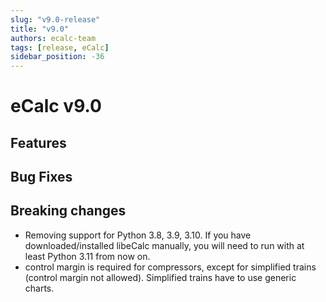 ```yaml
---
slug: "v9.0-release"
title: "v9.0"
authors: ecalc-team
tags: [release, eCalc]
sidebar_position: -36
---
```


# eCalc v9.0

## Features

## Bug Fixes

## Breaking changes

* Removing support for Python 3.8, 3.9, 3.10. If you have downloaded/installed libeCalc manually, you will need to
run with at least Python 3.11 from now on.
* control margin is required for compressors, except for simplified trains (control margin not allowed). Simplified trains have to use generic charts.